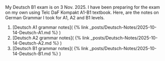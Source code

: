 ---
---

My Deutsch B1 exam is on 3 Nov. 2025. I have been preparing for the exam on my own using Telc DaF Kompakt A1-B1 textbook. Here, are the notes on German Grammar I took for A1, A2 and B1 levels. 

1. [Deutsch A1 grammar notes]( {% link _posts/Deutsch-Notes/2025-10-14-Deutsch-A1.md %} )
1. [Deutsch A2 grammar notes]( {% link _posts/Deutsch-Notes/2025-10-14-Deutsch-A2.md %} )
1. [Deutsch B1 grammar notes]( {% link _posts/Deutsch-Notes/2025-10-14-Deutsch-B1.md %} )